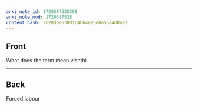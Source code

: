 ```yaml
---
anki_note_id: 1720587528308
anki_note_mod: 1720587528
content_hash: 2b28dbe630d1c4b64e25d0a55a4d8aef
---
```


## Front

What does the term mean vishthi

<hr/>

## Back

Forced labour